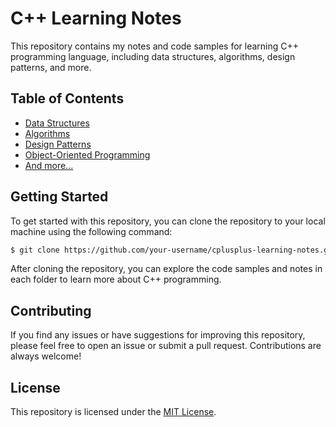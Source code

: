 # C++ Learning Notes

This repository contains my notes and code samples for learning C++ programming language, including data structures, algorithms, design patterns, and more.

## Table of Contents

- [Data Structures](./data-structures)
- [Algorithms](./algorithms)
- [Design Patterns](./design-patterns)
- [Object-Oriented Programming](./object-oriented-programming)
- [And more...](./)

## Getting Started

To get started with this repository, you can clone the repository to your local machine using the following command:

```bash
$ git clone https://github.com/your-username/cplusplus-learning-notes.git
```


After cloning the repository, you can explore the code samples and notes in each folder to learn more about C++ programming.

## Contributing

If you find any issues or have suggestions for improving this repository, please feel free to open an issue or submit a pull request. Contributions are always welcome!

## License

This repository is licensed under the [MIT License](LICENSE).


